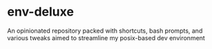 # env-deluxe
An opinionated repository packed with shortcuts, bash prompts, and various tweaks aimed to streamline my posix-based dev environment
